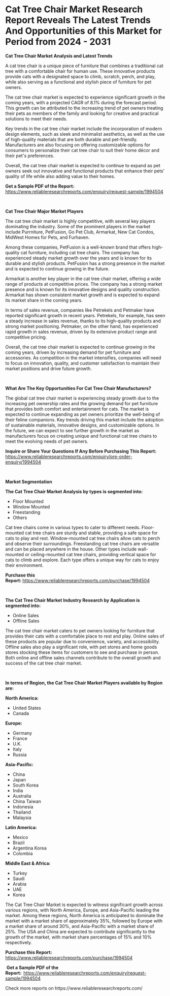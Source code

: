 <p><h1>Cat Tree Chair Market Research Report Reveals The Latest Trends And Opportunities of this Market for Period from 2024 - 2031</h1></p><p><strong>Cat Tree Chair Market Analysis and Latest Trends</strong></p>
<p><p>A cat tree chair is a unique piece of furniture that combines a traditional cat tree with a comfortable chair for human use. These innovative products provide cats with a designated space to climb, scratch, perch, and play, while also serving as a functional and stylish piece of furniture for pet owners.</p><p>The cat tree chair market is expected to experience significant growth in the coming years, with a projected CAGR of 8.1% during the forecast period. This growth can be attributed to the increasing trend of pet owners treating their pets as members of the family and looking for creative and practical solutions to meet their needs.</p><p>Key trends in the cat tree chair market include the incorporation of modern design elements, such as sleek and minimalist aesthetics, as well as the use of high-quality materials that are both durable and pet-friendly. Manufacturers are also focusing on offering customizable options for consumers to personalize their cat tree chair to suit their home décor and their pet's preferences.</p><p>Overall, the cat tree chair market is expected to continue to expand as pet owners seek out innovative and functional products that enhance their pets' quality of life while also adding value to their homes.</p></p>
<p><strong>Get a Sample PDF of the Report:&nbsp;</strong> <a href="https://www.reliableresearchreports.com/enquiry/request-sample/1994504">https://www.reliableresearchreports.com/enquiry/request-sample/1994504</a></p>
<p>&nbsp;</p>
<p><strong>Cat Tree Chair Major Market Players</strong></p>
<p><p>The cat tree chair market is highly competitive, with several key players dominating the industry. Some of the prominent players in the market include Purrniture, PetFusion, Go Pet Club, Armarkat, New Cat Condos, MidWest Homes for Pets, and Furhaven. </p><p>Among these companies, PetFusion is a well-known brand that offers high-quality cat furniture, including cat tree chairs. The company has experienced steady market growth over the years and is known for its durable and stylish products. PetFusion has a strong presence in the market and is expected to continue growing in the future.</p><p>Armarkat is another key player in the cat tree chair market, offering a wide range of products at competitive prices. The company has a strong market presence and is known for its innovative designs and quality construction. Armarkat has shown consistent market growth and is expected to expand its market share in the coming years.</p><p>In terms of sales revenue, companies like Petrekels and Petmaker have reported significant growth in recent years. Petrekels, for example, has seen a steady increase in sales revenue, thanks to its high-quality products and strong market positioning. Petmaker, on the other hand, has experienced rapid growth in sales revenue, driven by its extensive product range and competitive pricing.</p><p>Overall, the cat tree chair market is expected to continue growing in the coming years, driven by increasing demand for pet furniture and accessories. As competition in the market intensifies, companies will need to focus on innovation, quality, and customer satisfaction to maintain their market positions and drive future growth.</p></p>
<p>&nbsp;</p>
<p><strong>What Are The Key Opportunities For Cat Tree Chair Manufacturers?</strong></p>
<p><p>The global cat tree chair market is experiencing steady growth due to the increasing pet ownership rates and the growing demand for pet furniture that provides both comfort and entertainment for cats. The market is expected to continue expanding as pet owners prioritize the well-being of their feline companions. Key trends driving this market include the adoption of sustainable materials, innovative designs, and customizable options. In the future, we can expect to see further growth in the market as manufacturers focus on creating unique and functional cat tree chairs to meet the evolving needs of pet owners.</p></p>
<p><strong>Inquire or Share Your Questions If Any Before Purchasing This Report:</strong> <a href="https://www.reliableresearchreports.com/enquiry/pre-order-enquiry/1994504">https://www.reliableresearchreports.com/enquiry/pre-order-enquiry/1994504</a></p>
<p>&nbsp;</p>
<p><strong>Market Segmentation</strong></p>
<p><strong>The Cat Tree Chair Market Analysis by types is segmented into:</strong></p>
<p><ul><li>Floor Mounted</li><li>Window Mounted</li><li>Freestanding</li><li>Others</li></ul></p>
<p><p>Cat tree chairs come in various types to cater to different needs. Floor-mounted cat tree chairs are sturdy and stable, providing a safe space for cats to play and rest. Window-mounted cat tree chairs allow cats to perch and observe their surroundings. Freestanding cat tree chairs are versatile and can be placed anywhere in the house. Other types include wall-mounted or ceiling-mounted cat tree chairs, providing vertical space for cats to climb and explore. Each type offers a unique way for cats to enjoy their environment.</p></p>
<p><strong>Purchase this Report:&nbsp;</strong><a href="https://www.reliableresearchreports.com/purchase/1994504">https://www.reliableresearchreports.com/purchase/1994504</a></p>
<p>&nbsp;</p>
<p><strong>The Cat Tree Chair Market Industry Research by Application is segmented into:</strong></p>
<p><ul><li>Online Sales</li><li>Offline Sales</li></ul></p>
<p><p>The cat tree chair market caters to pet owners looking for furniture that provides their cats with a comfortable place to rest and play. Online sales of these products are popular due to convenience, variety, and accessibility. Offline sales also play a significant role, with pet stores and home goods stores stocking these items for customers to see and purchase in person. Both online and offline sales channels contribute to the overall growth and success of the cat tree chair market.</p></p>
<p>&nbsp;</p>
<p><strong>In terms of Region, the Cat Tree Chair Market Players available by Region are:</strong></p>
<p>
    <p> <strong> North America: </strong>
        <ul>
            <li>United States</li>
            <li>Canada</li>
        </ul>
        </p> 
    <p> <strong> Europe: </strong>
        <ul>
            <li>Germany</li>
            <li>France</li>
            <li>U.K.</li>
            <li>Italy</li>
            <li>Russia</li>
        </ul>
        </p> 
    <p> <strong> Asia-Pacific: </strong>
        <ul>
            <li>China</li>
            <li>Japan</li>
            <li>South Korea</li>
            <li>India</li>
            <li>Australia</li>
            <li>China Taiwan</li>
            <li>Indonesia</li>
            <li>Thailand</li>
            <li>Malaysia</li>
        </ul>
        </p> 
    <p> <strong> Latin America: </strong>
        <ul>
            <li>Mexico</li>
            <li>Brazil</li>
            <li>Argentina Korea</li>
            <li>Colombia</li>
        </ul>
        </p> 
    <p> <strong> Middle East & Africa: </strong>
        <ul>
            <li>Turkey</li>
            <li>Saudi</li>
            <li>Arabia</li>
            <li>UAE</li>
            <li>Korea</li>
        </ul>
    </p>
    </p>
<p><p>The Cat Tree Chair Market is expected to witness significant growth across various regions, with North America, Europe, and Asia-Pacific leading the market. Among these regions, North America is anticipated to dominate the market with a market share of approximately 35%, followed by Europe with a market share of around 30%, and Asia-Pacific with a market share of 25%. The USA and China are expected to contribute significantly to the growth of the market, with market share percentages of 15% and 10% respectively.</p></p>
<p><strong>Purchase this Report: </strong><a href="https://www.reliableresearchreports.com/purchase/1994504">https://www.reliableresearchreports.com/purchase/1994504</a></p>
<p>&nbsp;<strong>Get a Sample PDF of the Report:&nbsp;&nbsp;</strong><a href="https://www.reliableresearchreports.com/enquiry/request-sample/1994504">https://www.reliableresearchreports.com/enquiry/request-sample/1994504</a></p>
<p><strong></strong></p>
<p>Check more reports on https://www.reliableresearchreports.com/</p>